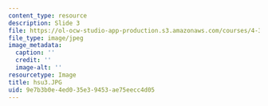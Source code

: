 ```yaml
---
content_type: resource
description: Slide 3
file: https://ol-ocw-studio-app-production.s3.amazonaws.com/courses/4-341-introduction-to-photography-fall-2002/9e7b3b0e4ed035e39453ae75eecc4d05_hsu3.JPG
file_type: image/jpeg
image_metadata:
  caption: ''
  credit: ''
  image-alt: ''
resourcetype: Image
title: hsu3.JPG
uid: 9e7b3b0e-4ed0-35e3-9453-ae75eecc4d05
---
```

